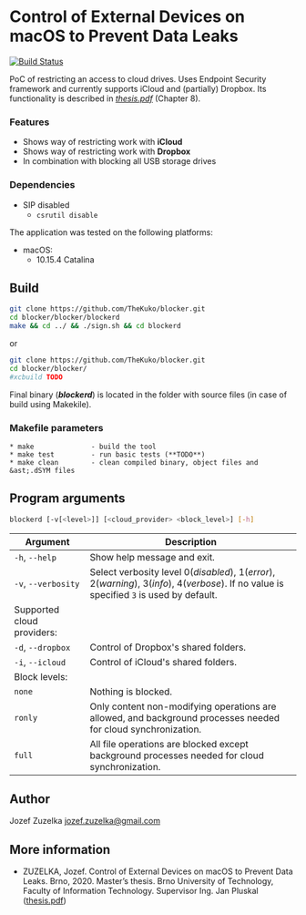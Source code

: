 Control of External Devices on macOS to Prevent Data Leaks
===
[![Build Status](https://travis-ci.com/TheKuko/blocker.svg?branch=master)](https://travis-ci.com/TheKuko/blocker)


PoC of restricting an access to cloud drives. Uses Endpoint Security framework and currently supports iCloud and (partially) Dropbox.
Its functionality is described in *[thesis.pdf](https://thekuko.github.io/blocker/docs/thesis.pdf)* (Chapter 8).

### Features ###
- Shows way of restricting work with **iCloud**
- Shows way of restricting work with **Dropbox**
- In combination with blocking all USB storage drives

### Dependencies ###
- SIP disabled
    - `csrutil disable`

The application was tested on the following platforms:
- macOS:
    - 10.15.4 Catalina

## Build
```bash
git clone https://github.com/TheKuko/blocker.git
cd blocker/blocker/blockerd
make && cd ../ && ./sign.sh && cd blockerd
```
or
```bash
git clone https://github.com/TheKuko/blocker.git
cd blocker/blocker/
#xcbuild TODO
```
Final binary (**_blockerd_**) is located in the folder with source files (in case of build using Makekile).

### Makefile parameters

    * make              - build the tool
    * make test         - run basic tests (**TODO**)
    * make clean        - clean compiled binary, object files and &ast;.dSYM files

[//]: # (    * make clean-all    - clean, clean-tests, clean-doc)
[//]: # (    * make libs         - run helper script to download & install PF_RING/netmap/PFQ [interactive])
[//]: # (    * make pf_ring      - build against PF_RING downloaded in libs/ folder)
[//]: # (    * make netmap       - build against netmap downloaded in libs/ folder)
[//]: # (    * make pfq          - build against PFQ downloaded in libs/ folder)

## Program arguments
```bash
blockerd [-v[<level>]] [<cloud_provider> <block_level>] [-h]
```

|Argument                                |Description                                                                                                                              |
|----------------------------------------|-----------------------------------------------------------------------------------------------------------------------------------------|
|`-h`, `--help`                          |Show help message and exit.                                                                                                              |
|`-v`, `--verbosity`                     |Select verbosity level 0(_disabled_), 1(_error_), 2(_warning_), 3(_info_), 4(_verbose_). If no value is specified `3` is used by default.|
| Supported cloud providers:                                                                                                                                                       |
|`-d`, `--dropbox`                       |Control of Dropbox's shared folders.                                                                                                     |
|`-i`, `--icloud`                        |Control of iCloud's shared folders.                                                                                                      |
| Block levels:                                                                                                                                                                    |
|`none`                                  |Nothing is blocked.                                                                                                                      |
|`ronly`                                 |Only content non-modifying operations are allowed, and background processes needed for cloud synchronization.                            |
|`full`                                  |All file operations are blocked except background processes needed for cloud synchronization.                                            |

## Author
Jozef Zuzelka <jozef.zuzelka@gmail.com>

## More information
* ZUZELKA, Jozef. Control of External Devices on macOS to Prevent Data Leaks. Brno, 2020. Master’s thesis. Brno University of Technology, Faculty of Information Technology. Supervisor Ing. Jan Pluskal ([thesis.pdf](https://thekuko.github.io/blocker/docs/thesis.pdf))
